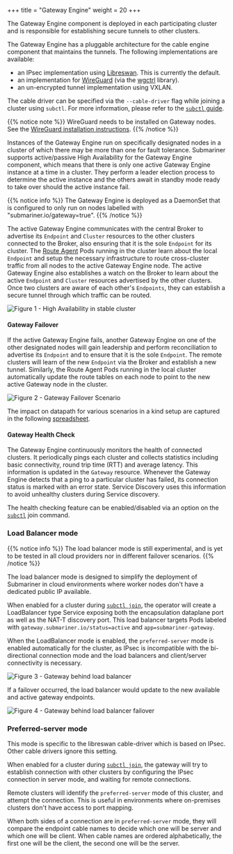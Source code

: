 +++
title =  "Gateway Engine"
weight = 20
+++

The Gateway Engine component is deployed in each participating cluster and
is responsible for establishing secure tunnels to other clusters.

The Gateway Engine has a pluggable architecture for the cable engine component
that maintains the tunnels. The following implementations are available:

* an IPsec implementation using [Libreswan](https://libreswan.org/). This is currently the default.
* an implementation for [WireGuard](https://www.wireguard.com/) (via the [wgctrl](https://github.com/WireGuard/wgctrl-go) library).
* an un-encrypted tunnel implementation using VXLAN.

The cable driver can be specified via the `--cable-driver` flag while joining a cluster using `subctl`. For more information, please refer
to the [`subctl` guide](../../../operations/deployment/subctl/).

{{% notice note %}}
WireGuard needs to be installed on Gateway nodes. See the [WireGuard installation instructions](https://www.wireguard.com/install/).
{{% /notice %}}

Instances of the Gateway Engine run on specifically designated nodes in a
cluster of which there may be more than one for fault tolerance. Submariner
supports active/passive High Availability for the Gateway Engine component,
which means that there is only one active Gateway Engine instance at a time
in a cluster. They perform a leader election process to determine the active
instance and the others await in standby mode ready to take over should the
active instance fail.

{{% notice info %}}
The Gateway Engine is deployed as a DaemonSet that is configured to only run
on nodes labelled with "submariner.io/gateway=true".
{{% /notice %}}

The active Gateway Engine communicates with the central Broker to advertise
its `Endpoint` and `Cluster` resources to the other clusters connected to the
Broker, also ensuring that it is the sole `Endpoint` for its cluster. The
[Route Agent](../route-agent/) Pods running in the cluster learn about the
local `Endpoint` and setup the necessary infrastructure to route cross-cluster
traffic from all nodes to the active Gateway Engine node. The active Gateway Engine
also establishes a watch on the Broker to learn about the active `Endpoint` and
`Cluster` resources advertised by the other clusters. Once two clusters are
aware of each other's `Endpoints`, they can establish a secure tunnel through
which traffic can be routed.

![Figure 1 - High Availability in stable cluster](/images/high-availability/HA_Cluster1.png)
<!-- Image Source: https://docs.google.com/presentation/d/180CtHZnr9PP5Rh98VEmkQz3ovc5AGXG9wosoHMLhgaY/edit -->

#### Gateway Failover

If the active Gateway Engine fails, another Gateway Engine on one of the
other designated nodes will gain leadership and perform reconciliation to
advertise its `Endpoint` and to ensure that it is the sole `Endpoint`. The
remote clusters will learn of the new `Endpoint` via the Broker and establish
a new tunnel. Similarly, the Route Agent Pods running in the local cluster
automatically update the route tables on each node to point to the new active
Gateway node in the cluster.

![Figure 2 - Gateway Failover Scenario](/images/high-availability/HA_Cluster2.png)
<!-- Image Source: https://docs.google.com/presentation/d/180CtHZnr9PP5Rh98VEmkQz3ovc5AGXG9wosoHMLhgaY/edit -->

The impact on datapath for various scenarios in a kind setup are captured in the
following [spreadsheet](https://docs.google.com/spreadsheets/d/1JsXsyRDDXkp6t55Gm-NP5EggWTyYi2yo27pyuDYwlpc/edit#gid=0).

#### Gateway Health Check

The Gateway Engine continuously monitors the health of connected clusters.
It periodically pings each cluster and collects statistics including basic connectivity,
round trip time (RTT) and average latency. This information is updated in the `Gateway`
resource. Whenever the Gateway Engine detects that a ping to a particular cluster has failed,
its connection status is marked with an error state. Service Discovery uses this information
to avoid unhealthy clusters during Service discovery.

The health checking feature can be enabled/disabled via an option on the
[`subctl`](../../../operations/deployment/subctl/#join-flags-healthcheck) join command.

### Load Balancer mode

{{% notice info %}}
The load balancer mode is still experimental, and is yet to be tested in all cloud providers nor in different failover scenarios.
{{% /notice %}}

The load balancer mode is designed to simplify the deployment of Submariner in cloud environments
where worker nodes don't have a dedicated public IP available.

When enabled for a cluster during [`subctl join`](../../../operations/deployment/subctl/#join-flags-general),
the operator will create a LoadBalancer type Service exposing both the encapsulation dataplane port
as well as the NAT-T discovery port. This load balancer targets Pods labeled with
`gateway.submariner.io/status=active` and `app=submariner-gateway`.

When the LoadBalancer mode is enabled, the `preferred-server` mode is enabled automatically for
the cluster, as IPsec is incompatible with the bi-directional connection mode and the
load balancers and client/server connectivity is necessary.

![Figure 3 - Gateway behind load balancer](/images/high-availability/HA_Cluster_LB1.png)

If a failover occurred, the load balancer would update to the new available and active
gateway endpoints.

![Figure 4 - Gateway behind load balancer failover](/images/high-availability/HA_Cluster_LB2.png)

### Preferred-server mode

This mode is specific to the libreswan cable-driver which is based on IPsec. Other cable drivers ignore
this setting.

When enabled for a cluster during [`subctl join`](../../../operations/deployment/subctl/#join-flags-general),
the gateway will try to establish connection with other clusters by configuring the IPsec connection
in server mode, and waiting for remote connections.

Remote clusters will identify the `preferred-server` mode of this cluster, and attempt the connection.
This is useful in environments where on-premises clusters don't have access to port mapping.

When both sides of a connection are in `preferred-server` mode, they will compare the endpoint cable
names to decide which one will be server and which one will be client. When cable names are ordered
alphabetically, the first one will be the client, the second one will be the server.
